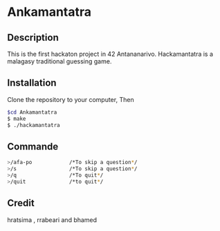# Ankamantatra

## Description
This is the first hackaton project in 42 Antananarivo.
Hackamantatra is a malagasy traditional guessing game.

## Installation
Clone the repository to your computer, Then
```bash
$cd Ankamantatra
$ make
$ ./hackamantatra
```
## Commande
```bash
>/afa-po            /*To skip a question*/
>/s                 /*To skip a question*/
>/q                 /*To quit*/
>/quit              /*to quit*/
```

## Credit
hratsima , rrabeari and bhamed
